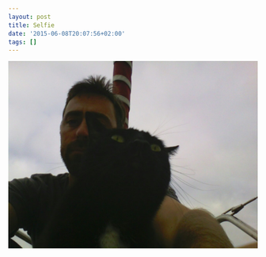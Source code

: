 ```yaml
---
layout: post
title: Selfie
date: '2015-06-08T20:07:56+02:00'
tags: []
---
```

![Selfie](/files/tumblr_npn1184yLo1tq106bo1_1280.jpg)
